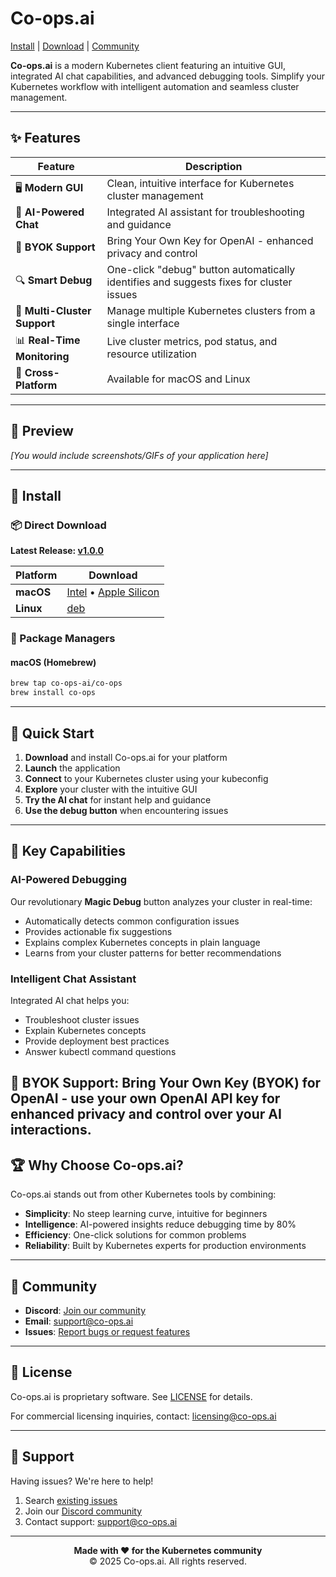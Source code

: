 # Co-ops.ai

[Install](#-install) | [Download](#-download) | [Community](#-community)

**Co-ops.ai** is a modern Kubernetes client featuring an intuitive GUI, integrated AI chat capabilities, and advanced debugging tools. Simplify your Kubernetes workflow with intelligent automation and seamless cluster management.

---

## ✨ Features

| Feature | Description |
|---------|------------|
| 🖥️ **Modern GUI** | Clean, intuitive interface for Kubernetes cluster management |
| 🤖 **AI-Powered Chat** | Integrated AI assistant for troubleshooting and guidance |
| 🔑 **BYOK Support** | Bring Your Own Key for OpenAI - enhanced privacy and control |
| 🔍 **Smart Debug** | One-click "debug" button automatically identifies and suggests fixes for cluster issues |
| 🚀 **Multi-Cluster Support** | Manage multiple Kubernetes clusters from a single interface |
| 📊 **Real-Time Monitoring** | Live cluster metrics, pod status, and resource utilization |
| 📱 **Cross-Platform** | Available for macOS and Linux |

---

## 🎥 Preview

*[You would include screenshots/GIFs of your application here]*

---

## 🚀 Install

### 📦 Direct Download

**Latest Release: [v1.0.0](https://github.com/co-ops-ai/co-ops-ai/releases/latest)**

| Platform | Download |
|----------|----------|
| **macOS** | [Intel](https://github.com/co-ops-ai/co-ops-ai/releases/latest/download/Co-OPS-1.0.0-x64.dmg) • [Apple Silicon](https://github.com/co-ops-ai/co-ops-ai/releases/latest/download/Co-OPS-1.0.0-arm64.dmg) |
| **Linux** | [deb](https://github.com/co-ops-ai/co-ops-ai/releases/latest/download/co-ops_1.0.0_amd64.deb) |

### 🍺 Package Managers

#### macOS (Homebrew)
```bash
brew tap co-ops-ai/co-ops
brew install co-ops
```

---

## 🎯 Quick Start

1. **Download** and install Co-ops.ai for your platform
2. **Launch** the application
3. **Connect** to your Kubernetes cluster using your kubeconfig
4. **Explore** your cluster with the intuitive GUI
5. **Try the AI chat** for instant help and guidance
6. **Use the debug button** when encountering issues

---

## 🔧 Key Capabilities

### AI-Powered Debugging
Our revolutionary **Magic Debug** button analyzes your cluster in real-time:
- Automatically detects common configuration issues
- Provides actionable fix suggestions
- Explains complex Kubernetes concepts in plain language
- Learns from your cluster patterns for better recommendations

### Intelligent Chat Assistant
Integrated AI chat helps you:
- Troubleshoot cluster issues
- Explain Kubernetes concepts
- Provide deployment best practices
- Answer kubectl command questions

**🔑 BYOK Support**: Bring Your Own Key (BYOK) for OpenAI - use your own OpenAI API key for enhanced privacy and control over your AI interactions.
---

## 🏆 Why Choose Co-ops.ai?

Co-ops.ai stands out from other Kubernetes tools by combining:
- **Simplicity**: No steep learning curve, intuitive for beginners
- **Intelligence**: AI-powered insights reduce debugging time by 80%
- **Efficiency**: One-click solutions for common problems
- **Reliability**: Built by Kubernetes experts for production environments

---

## 💬 Community

- **Discord**: [Join our community](https://discord.com/invite/jwuEtQczdK)
- **Email**: support@co-ops.ai
- **Issues**: [Report bugs or request features](https://github.com/co-ops-ai/co-ops-ai/issues)

---

## 📄 License

Co-ops.ai is proprietary software. See [LICENSE](LICENSE) for details.

For commercial licensing inquiries, contact: licensing@co-ops.ai

---

## 🚨 Support

Having issues? We're here to help!

1. Search [existing issues](https://github.com/co-ops-ai/co-ops-ai/issues)
2. Join our [Discord community](https://discord.com/invite/jwuEtQczdK)
3. Contact support: support@co-ops.ai

---

<p align="center">
  <strong>Made with ❤️ for the Kubernetes community</strong><br>
  © 2025 Co-ops.ai. All rights reserved.
</p>